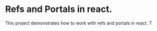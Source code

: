 # Refs and Portals in react.

This project demonstrates how to work with refs and portals in react.
T